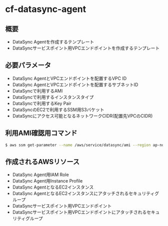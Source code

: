 # cf-datasync-agent

## 概要

- DataSync Agentを作成するテンプレート
- DataSyncサービスポイント用VPCエンドポイントを作成するテンプレート

## 必要パラメータ

- DataSync AgentとVPCエンドポイントを配置するVPC ID
- DataSync AgentとVPCエンドポイントを配置するサブネットID
- DataSyncで利用するAMI
- DataSyncで利用するインスタンスタイプ
- DataSyncで利用するKey Pair
- DataSyncのEC2で利用するSSM用S3バケット
- DataSyncにアクセス可能となるネットワークCIDR(配置先VPCのCIDR)

## 利用AMI確認用コマンド

```sh
$ aws ssm get-parameter --name /aws/service/datasync/ami --region ap-northeast-1
```

## 作成されるAWSリソース

- DataSync Agent用IAM Role
- DataSync Agent用Instance Profile
- DataSync AgentとなるEC2インスタンス
- DataSync AgentとなるEC2インスタンスにアタッチされるセキュリティグループ
- DataSyncサービスポイント用VPCエンドポイント
- DataSyncサービスポイント用VPCエンドポイントにアタッチされるセキュリティグループ
